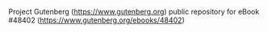 Project Gutenberg (https://www.gutenberg.org) public repository for eBook #48402 (https://www.gutenberg.org/ebooks/48402)
